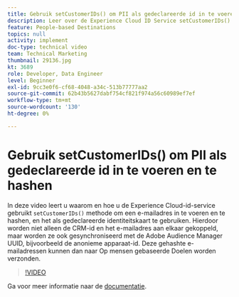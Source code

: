 ```yaml
---
title: Gebruik setCustomerIDs() om PII als gedeclareerde id in te voeren en te hashen
description: Leer over de Experience Cloud ID Service setCustomerIDs() methode om een e-mailadres in te voeren en te hashen. Leer hoe u deze gebruikt als gedeclareerde id.
feature: People-based Destinations
topics: null
activity: implement
doc-type: technical video
team: Technical Marketing
thumbnail: 29136.jpg
kt: 3689
role: Developer, Data Engineer
level: Beginner
exl-id: 9cc3e0f6-cf68-4048-a34c-513b77777aa2
source-git-commit: 62b43b5627dabf754cf821f974a56c60989ef7ef
workflow-type: tm+mt
source-wordcount: '130'
ht-degree: 0%

---
```


# Gebruik setCustomerIDs() om PII als gedeclareerde id in te voeren en te hashen

In deze video leert u waarom en hoe u de Experience Cloud-id-service gebruikt `setCustomerIDs()` methode om een e-mailadres in te voeren en te hashen, en het als gedeclareerde identiteitskaart te gebruiken. Hierdoor worden niet alleen de CRM-id en het e-mailadres aan elkaar gekoppeld, maar worden ze ook gesynchroniseerd met de Adobe Audience Manager UUID, bijvoorbeeld de anonieme apparaat-id. Deze gehashte e-mailadressen kunnen dan naar Op mensen gebaseerde Doelen worden verzonden.

>[!VIDEO](https://video.tv.adobe.com/v/29136/?quality=12)

Ga voor meer informatie naar de [documentatie](https://experienceleague.adobe.com/docs/id-service/using/reference/hashing-support.html?lang=nl-NL).
